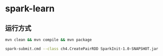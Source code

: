 # spark-learn

## 运行方式

```bash
mvn clean && mvn compile && mvn package
```

```bash
spark-submit.cmd --class ch4.CreatePairRDD SparkInit-1.0-SNAPSHOT.jar
```